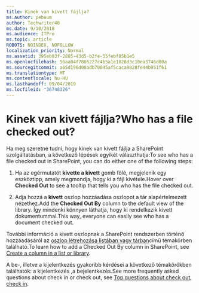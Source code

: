 ```yaml
---
title: Kinek van kivett fájlja?
ms.author: pebaum
author: Techwriter40
ms.date: 9/10/2018
ms.audience: ITPro
ms.topic: article
ROBOTS: NOINDEX, NOFOLLOW
localization_priority: Normal
ms.assetid: 395eb03f-2885-43d5-b2fe-55febf85b1e5
ms.openlocfilehash: 56aa04f7866227c4b5a1e1828d3c10ea3746d00a
ms.sourcegitcommit: a65d196d00adb70045af5caca9828fe44b951f61
ms.translationtype: MT
ms.contentlocale: hu-HU
ms.lasthandoff: 09/04/2019
ms.locfileid: "36748326"
---
```

# <a name="who-has-a-file-checked-out"></a><span data-ttu-id="2c5a5-102">Kinek van kivett fájlja?</span><span class="sxs-lookup"><span data-stu-id="2c5a5-102">Who has a file checked out?</span></span>

<span data-ttu-id="2c5a5-103">Ha meg szeretné tudni, hogy kinek van kivett fájlja a SharePoint szolgáltatásban, a következő lépések egyikét választhatja:</span><span class="sxs-lookup"><span data-stu-id="2c5a5-103">To see who has a file checked out in SharePoint, you can do either one of the following steps:</span></span>
  
1. <span data-ttu-id="2c5a5-104">Ha az egérmutatót **kivette a kivett** gomb fölé, megjelenik egy eszköztipp, amely megmondja, hogy ki a fájl kivétele.</span><span class="sxs-lookup"><span data-stu-id="2c5a5-104">Hover over **Checked Out** to see a tooltip that tells you who has the file checked out.</span></span> 
    
2. <span data-ttu-id="2c5a5-105">Adja hozzá a **kivett** oszlop hozzáadása oszlopot a tár alapértelmezett nézethez.</span><span class="sxs-lookup"><span data-stu-id="2c5a5-105">Add the **Checked Out By** column to the default view of the library.</span></span> <span data-ttu-id="2c5a5-106">Így mindenki könnyen láthatja, hogy ki rendelkezik kivett dokumentummal.</span><span class="sxs-lookup"><span data-stu-id="2c5a5-106">This way, everyone can easily see who has a document checked out.</span></span> 
    
<span data-ttu-id="2c5a5-107">További információ a kivett oszlopnak a SharePoint rendszerben történő hozzáadásáról az [oszlop létrehozása listában vagy tárban](https://go.microsoft.com/fwlink/?linkid=2019591)című témakörben található.</span><span class="sxs-lookup"><span data-stu-id="2c5a5-107">To learn how to add a Checked Out By column in SharePoint, see [Create a column in a list or library](https://go.microsoft.com/fwlink/?linkid=2019591).</span></span> 
  
<span data-ttu-id="2c5a5-108">A be-, illetve a kijelentkezés gyakoribb kérdései a következő témakörökben találhatók: a kijelentkezés [,](https://go.microsoft.com/fwlink/?linkid=2018786)a bejelentkezés.</span><span class="sxs-lookup"><span data-stu-id="2c5a5-108">See more frequently asked questions about check in or check out, see [Top questions about check out, check in](https://go.microsoft.com/fwlink/?linkid=2018786).</span></span>
  


